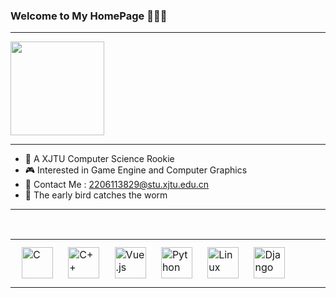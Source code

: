 ### Welcome to My HomePage 🎈🎈🎈

---

<p align="left">
  <img src = "https://media2.giphy.com/media/C7yrmfAcGSLLvThkUw/giphy.gif?cid=ecf05e47cts9d4euuqbdsukxsm0itci37l6kuwkh1bhsmf74&rid=giphy.gif&ct=g" height = "150">
  <br>
</p>

---

- 📖 A XJTU Computer Science Rookie 
- 🎮 Interested in Game Engine and Computer Graphics
- 📧 Contact Me : 2206113829@stu.xjtu.edu.cn
- 🥇 The early bird catches the worm

---


<br/>
 
<table frame=void><tr><td valign="top" width="33%">

<div align="left">  
<a href="https://www.cprogramming.com/" target="_blank"><img style="margin: 10px" src="https://profilinator.rishav.dev/skills-assets/c-original.svg" alt="C" height="50" /></a>  
<a href="https://www.cplusplus.com/" target="_blank"><img style="margin: 10px" src="https://profilinator.rishav.dev/skills-assets/cplusplus-original.svg" alt="C++" height="50" /></a>  
<a href="https://vuejs.org/" target="_blank"><img style="margin: 10px" src="https://profilinator.rishav.dev/skills-assets/vuejs-original-wordmark.svg" alt="Vue.js" height="50" /></a>  
<a href="https://www.python.org/" target="_blank"><img style="margin: 10px" src="https://profilinator.rishav.dev/skills-assets/python-original.svg" alt="Python" height="50" /></a>  
<a href="https://www.linux.org/" target="_blank"><img style="margin: 10px" src="https://profilinator.rishav.dev/skills-assets/linux-original.svg" alt="Linux" height="50" /></a>  
<a href="https://www.djangoproject.com/" target="_blank"><img style="margin: 10px" src="https://profilinator.rishav.dev/skills-assets/django-original.svg" alt="Django" height="50" /></a>  
</div>

</td></tr></table>  

<br/>  
